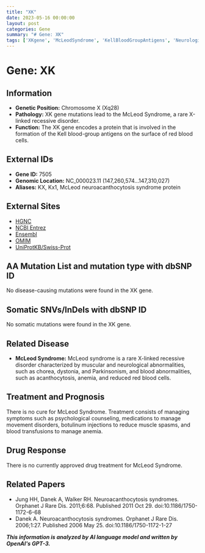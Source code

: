 ```yaml
---
title: "XK"
date: 2023-05-16 00:00:00
layout: post
categories: Gene
summary: "# Gene: XK"
tags: ['XKgene', 'McLeodSyndrome', 'KellBloodGroupAntigens', 'NeurologicalAbnormalities', 'Acanthocytosis', 'BloodAbnormalities', 'TreatmentManagement', 'RareDisease']
---
```


# Gene: XK

## Information

- **Genetic Position:** Chromosome X (Xq28)
- **Pathology:** XK gene mutations lead to the McLeod Syndrome, a rare X-linked recessive disorder.
- **Function:** The XK gene encodes a protein that is involved in the formation of the Kell blood-group antigens on the surface of red blood cells.

## External IDs

- **Gene ID:** 7505
- **Genomic Location:** NC_000023.11 (147,260,574...147,310,027)
- **Aliases:** KX, Kx1, McLeod neuroacanthocytosis syndrome protein

## External Sites

- [HGNC]([Click](https://www.genenames.org/data/gene-symbol-report/#!/hgnc_id/HGNC:12606))
- [NCBI Entrez]([Click](https://www.ncbi.nlm.nih.gov/gene/7505))
- [Ensembl]([Click](https://asia.ensembl.org/Homo_sapiens/Gene/Summary?db=core;g=ENSG00000102044;r=X:147260574-147310027))
- [OMIM]([Click](https://www.omim.org/entry/314850))
- [UniProtKB/Swiss-Prot]([Click](https://www.uniprot.org/uniprot/P51811))

## AA Mutation List and mutation type with dbSNP ID

No disease-causing mutations were found in the XK gene. 

## Somatic SNVs/InDels with dbSNP ID

No somatic mutations were found in the XK gene.

## Related Disease

- **McLeod Syndrome:** McLeod syndrome is a rare X-linked recessive disorder characterized by muscular and neurological abnormalities, such as chorea, dystonia, and Parkinsonism, and blood abnormalities, such as acanthocytosis, anemia, and reduced red blood cells.

## Treatment and Prognosis

There is no cure for McLeod Syndrome. Treatment consists of managing symptoms such as psychological counseling, medications to manage movement disorders, botulinum injections to reduce muscle spasms, and blood transfusions to manage anemia.

## Drug Response

There is no currently approved drug treatment for McLeod Syndrome.

## Related Papers

- Jung HH, Danek A, Walker RH. Neuroacanthocytosis syndromes. Orphanet J Rare Dis. 2011;6:68. Published 2011 Oct 29. doi:10.1186/1750-1172-6-68
- Danek A. Neuroacanthocytosis syndromes. Orphanet J Rare Dis. 2006;1:27. Published 2006 May 25. doi:10.1186/1750-1172-1-27

**_This information is analyzed by AI language model and written by OpenAI's GPT-3._**